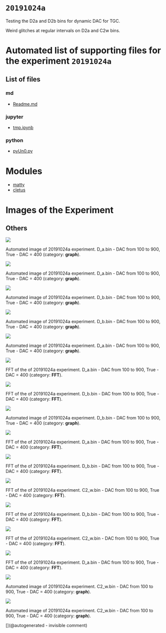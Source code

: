 # `20191024a`

Testing the D2a and D2b bins for dynamic DAC for TGC.

Weird glitches at regular intervals on D2a and C2w bins.



# Automated list of supporting files for the __experiment `20191024a`__

## List of files

### md

* [Readme.md](/matty/20191024a/Readme.md)


### jupyter

* [tmp.ipynb](/tmp.ipynb)


### python

* [pyUn0.py](/matty/20191024a/pyUn0.py)





# Modules

* [matty](/matty/)
* [cletus](/retired/cletus/)




# Images of the Experiment

## Others

![](/matty/20191024a/images/20191024a-5.jpg)

Automated image of 20191024a experiment. D_a.bin - DAC from 100 to 900, True - DAC = 400 (category: __graph__).

![](/matty/20191024a/images/20191024a-7.jpg)

Automated image of 20191024a experiment. D_a.bin - DAC from 100 to 900, True - DAC = 400 (category: __graph__).

![](/matty/20191024a/images/20191024a-1.jpg)

Automated image of 20191024a experiment. D_b.bin - DAC from 100 to 900, True - DAC = 400 (category: __graph__).

![](/matty/20191024a/images/20191024a-2.jpg)

Automated image of 20191024a experiment. D_b.bin - DAC from 100 to 900, True - DAC = 400 (category: __graph__).

![](/matty/20191024a/images/20191024a-4.jpg)

Automated image of 20191024a experiment. D_a.bin - DAC from 100 to 900, True - DAC = 400 (category: __graph__).

![](/matty/20191024a/images/20191024a-7-fft.jpg)

FFT of the of 20191024a experiment. D_a.bin - DAC from 100 to 900, True - DAC = 400 (category: __FFT__).

![](/matty/20191024a/images/20191024a-2-fft.jpg)

FFT of the of 20191024a experiment. D_b.bin - DAC from 100 to 900, True - DAC = 400 (category: __FFT__).

![](/matty/20191024a/images/20191024a-8.jpg)

Automated image of 20191024a experiment. D_b.bin - DAC from 100 to 900, True - DAC = 400 (category: __graph__).

![](/matty/20191024a/images/20191024a-5-fft.jpg)

FFT of the of 20191024a experiment. D_a.bin - DAC from 100 to 900, True - DAC = 400 (category: __FFT__).

![](/matty/20191024a/images/20191024a-8-fft.jpg)

FFT of the of 20191024a experiment. D_b.bin - DAC from 100 to 900, True - DAC = 400 (category: __FFT__).

![](/matty/20191024a/images/20191024a-3-fft.jpg)

FFT of the of 20191024a experiment. C2_w.bin - DAC from 100 to 900, True - DAC = 400 (category: __FFT__).

![](/matty/20191024a/images/20191024a-1-fft.jpg)

FFT of the of 20191024a experiment. D_b.bin - DAC from 100 to 900, True - DAC = 400 (category: __FFT__).

![](/matty/20191024a/images/20191024a-6-fft.jpg)

FFT of the of 20191024a experiment. C2_w.bin - DAC from 100 to 900, True - DAC = 400 (category: __FFT__).

![](/matty/20191024a/images/20191024a-4-fft.jpg)

FFT of the of 20191024a experiment. D_a.bin - DAC from 100 to 900, True - DAC = 400 (category: __FFT__).

![](/matty/20191024a/images/20191024a-3.jpg)

Automated image of 20191024a experiment. C2_w.bin - DAC from 100 to 900, True - DAC = 400 (category: __graph__).

![](/matty/20191024a/images/20191024a-6.jpg)

Automated image of 20191024a experiment. C2_w.bin - DAC from 100 to 900, True - DAC = 400 (category: __graph__).










[](@autogenerated - invisible comment)